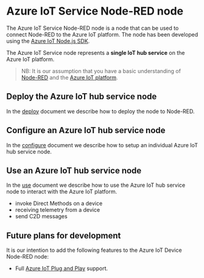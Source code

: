 # Azure IoT Service Node-RED node
The Azure IoT Service Node-RED node is a node that can be used to connect Node-RED to the Azure IoT platform. The node has been developed using the [Azure IoT Node.js SDK](https://github.com/Azure/azure-iot-sdk-node/).

The Azure IoT Service node represents a **single IoT hub service** on the Azure IoT platform. 

> NB: It is our assumption that you have a basic understanding of [Node-RED](https://nodered.org/) and the [Azure IoT platform](https://azure.microsoft.com/en-us/product-categories/iot/).

## Deploy the Azure IoT hub service node
In the [deploy](https://github.com/dvescovi1/node-red-contrib-azure-iot-service/blob/master/DEPLOY.md) document we describe how to deploy the node to Node-RED.

## Configure an Azure IoT hub service node
In the [configure](https://github.com/dvescovi1/node-red-contrib-azure-iot-device/blob/master/CONFIGURE.md) document we describe how to setup an individual Azure IoT hub service node.

## Use an Azure IoT hub service node
In the [use](https://github.com/dvescovi1/node-red-contrib-azure-iot-service/blob/master/USE.md) document we describe how to use the Azure IoT hub service node to interact with the Azure IoT platform.
- invoke Direct Methods on a device
- receiving telemetry from a device
- send C2D messages

## Future plans for development
It is our intention to add the following features to the Azure IoT Device Node-RED node:
* Full [Azure IoT Plug and Play](https://docs.microsoft.com/en-us/azure/iot-pnp/overview-iot-plug-and-play) support.